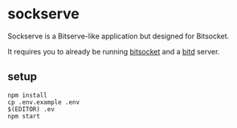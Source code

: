 sockserve
===

Sockserve is a Bitserve-like application but designed for Bitsocket.

It requires you to already be running [bitsocket](https://github.com/fountainhead-cash/bitsocket) and a [bitd](https://github.com/fountainhead-cash/bitd) server.

## setup

```
npm install
cp .env.example .env
$(EDITOR) .ev
npm start
```

